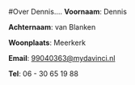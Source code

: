 #Over Dennis....
**Voornaam**: Dennis

**Achternaam**: van Blanken

**Woonplaats**: Meerkerk

**Email**: [99040363@mydavinci.nl](99040363@davinci.nl)

**Tel**: 06 - 30 65 19 88
